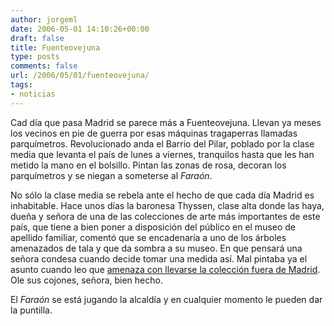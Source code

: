 ```yaml
---
author: jorgeml
date: 2006-05-01 14:10:26+00:00
draft: false
title: Fuenteovejuna
type: posts
comments: false
url: /2006/05/01/fuenteovejuna/
tags:
- noticias
---
```


Cad día que pasa Madrid se parece más a Fuenteovejuna. Llevan ya meses los vecinos en pie de guerra por esas máquinas tragaperras llamadas parquímetros. Revolucionado anda el Barrio del Pilar, poblado por la clase media que levanta el país de lunes a viernes, tranquilos hasta que les han metido la mano en el bolsillo. Pintan las zonas de rosa, decoran los parquímetros y se niegan a someterse al _Faraón_.

No sólo la clase media se rebela ante el hecho de que cada día Madrid es inhabitable. Hace unos días la baronesa Thyssen, clase alta donde las haya, dueña y señora de una de las colecciones de arte más importantes de este país, que tiene a bien poner a disposición del público en el museo de apellido familiar, comentó que se encadenaría a uno de los árboles amenazados de tala y que da sombra a su museo. En que pensará una señora condesa cuando decide tomar una medida así. Mal pintaba ya el asunto cuando leo que [amenaza con llevarse la colección fuera de Madrid](http://www.cadenaser.com/articulo/espana/baronesa/Thyssen/amenaza/desmantelar/museo/prospera/obra/Gallardon/csrcsrpor/20060501csrcsrnac_7/Tes/). Ole sus cojones, señora, bien hecho.

El _Faraón_ se está jugando la alcaldía y en cualquier momento le pueden dar la puntilla.
